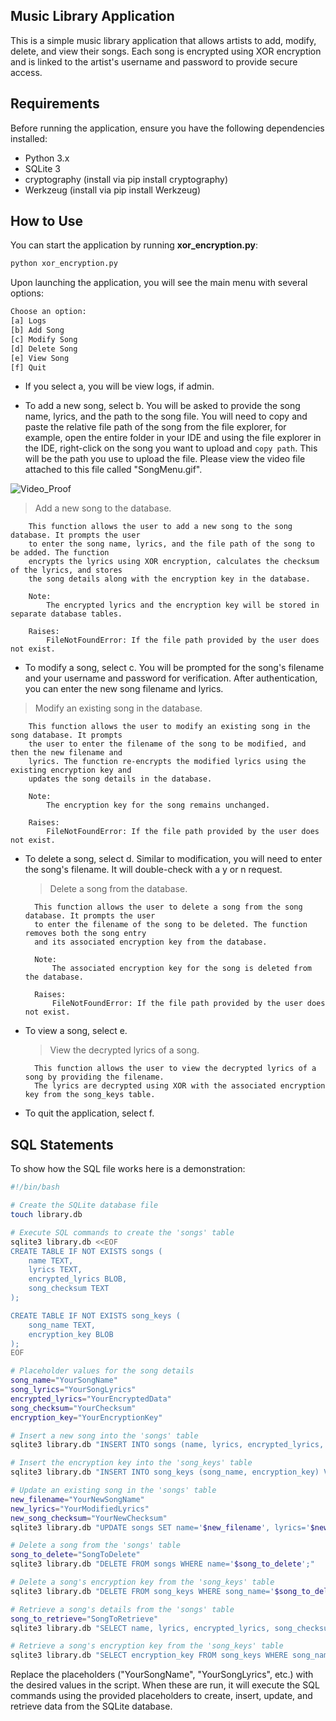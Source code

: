 ## Music Library Application

This is a simple music library application that allows artists to add, modify, delete, and view their songs. Each song is encrypted using XOR encryption and is linked to the artist's username and password to provide secure access.

## Requirements

Before running the application, ensure you have the following dependencies installed:

- Python 3.x
- SQLite 3
- cryptography (install via pip install cryptography)
- Werkzeug (install via pip install Werkzeug)

## How to Use

You can start the application by running **xor_encryption.py**:

```bash
python xor_encryption.py
```

Upon launching the application, you will see the main menu with several options:

```bash
Choose an option:
[a] Logs
[b] Add Song
[c] Modify Song
[d] Delete Song
[e] View Song
[f] Quit
```

- If you select a, you will be view logs, if admin.

- To add a new song, select b. You will be asked to provide the song name, lyrics, and the path to the song file. You will need to copy and paste the relative file path of the song from the file explorer, for example, open the entire folder in your IDE and using the file explorer in the IDE, right-click on the song you want to upload and `copy path`. This will be the path you use to upload the file. Please view the video file attached to this file called "SongMenu.gif".

![Video_Proof](https://github.com/stoodlesz/encrypt_tracks/assets/29131646/27d3ee9f-9df3-4643-b4ff-8f02652e30d1)

  > Add a new song to the database.

        This function allows the user to add a new song to the song database. It prompts the user
        to enter the song name, lyrics, and the file path of the song to be added. The function
        encrypts the lyrics using XOR encryption, calculates the checksum of the lyrics, and stores
        the song details along with the encryption key in the database.

        Note:
            The encrypted lyrics and the encryption key will be stored in separate database tables.

        Raises:
            FileNotFoundError: If the file path provided by the user does not exist.


- To modify a song, select c. You will be prompted for the song's filename and your username and password for verification. After authentication, you can enter the new song filename and lyrics.
 > Modify an existing song in the database.

        This function allows the user to modify an existing song in the song database. It prompts
        the user to enter the filename of the song to be modified, and then the new filename and
        lyrics. The function re-encrypts the modified lyrics using the existing encryption key and
        updates the song details in the database.

        Note:
            The encryption key for the song remains unchanged.

        Raises:
            FileNotFoundError: If the file path provided by the user does not exist.

- To delete a song, select d. Similar to modification, you will need to enter the song's filename. It will double-check with a y or n request.
  > Delete a song from the database.

        This function allows the user to delete a song from the song database. It prompts the user
        to enter the filename of the song to be deleted. The function removes both the song entry
        and its associated encryption key from the database.

        Note:
            The associated encryption key for the song is deleted from the database.

        Raises:
            FileNotFoundError: If the file path provided by the user does not exist.

- To view a song, select e.
  > View the decrypted lyrics of a song.

        This function allows the user to view the decrypted lyrics of a song by providing the filename.
        The lyrics are decrypted using XOR with the associated encryption key from the song_keys table.

- To quit the application, select f.

## SQL Statements
To show how the SQL file works here is a demonstration:

```bash
#!/bin/bash

# Create the SQLite database file
touch library.db

# Execute SQL commands to create the 'songs' table
sqlite3 library.db <<EOF
CREATE TABLE IF NOT EXISTS songs (
    name TEXT,
    lyrics TEXT,
    encrypted_lyrics BLOB,
    song_checksum TEXT
);

CREATE TABLE IF NOT EXISTS song_keys (
    song_name TEXT,
    encryption_key BLOB
);
EOF

# Placeholder values for the song details
song_name="YourSongName"
song_lyrics="YourSongLyrics"
encrypted_lyrics="YourEncryptedData"
song_checksum="YourChecksum"
encryption_key="YourEncryptionKey"

# Insert a new song into the 'songs' table
sqlite3 library.db "INSERT INTO songs (name, lyrics, encrypted_lyrics, song_checksum) VALUES ('$song_name', '$song_lyrics', '$encrypted_lyrics', '$song_checksum');"

# Insert the encryption key into the 'song_keys' table
sqlite3 library.db "INSERT INTO song_keys (song_name, encryption_key) VALUES ('$song_name', '$encryption_key');"

# Update an existing song in the 'songs' table
new_filename="YourNewSongName"
new_lyrics="YourModifiedLyrics"
new_song_checksum="YourNewChecksum"
sqlite3 library.db "UPDATE songs SET name='$new_filename', lyrics='$new_lyrics', encrypted_lyrics='$encrypted_lyrics', song_checksum='$new_song_checksum' WHERE name='$song_name';"

# Delete a song from the 'songs' table
song_to_delete="SongToDelete"
sqlite3 library.db "DELETE FROM songs WHERE name='$song_to_delete';"

# Delete a song's encryption key from the 'song_keys' table
sqlite3 library.db "DELETE FROM song_keys WHERE song_name='$song_to_delete';"

# Retrieve a song's details from the 'songs' table
song_to_retrieve="SongToRetrieve"
sqlite3 library.db "SELECT name, lyrics, encrypted_lyrics, song_checksum FROM songs WHERE name='$song_to_retrieve';"

# Retrieve a song's encryption key from the 'song_keys' table
sqlite3 library.db "SELECT encryption_key FROM song_keys WHERE song_name='$song_to_retrieve';"
```
Replace the placeholders ("YourSongName", "YourSongLyrics", etc.) with the desired values in the script. When these are run, it will execute the SQL commands using the provided placeholders to create, insert, update, and retrieve data from the SQLite database.
